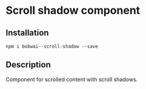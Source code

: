 # Scroll shadow component

## Installation

    npm i bobwai--scroll-shadow --save

## Description
Component for scrolled content with scroll shadows.
